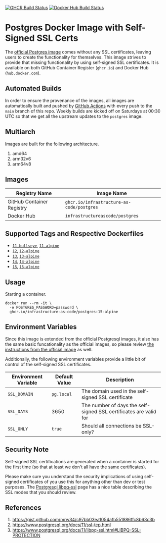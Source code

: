 [![GHCR Build Status](https://github.com/infrastructure-as-code/docker-postgres/actions/workflows/ghcr.yml/badge.svg?branch=main)](https://github.com/infrastructure-as-code/docker-postgres/actions/workflows/ghcr.yml)
[![Docker Hub Build Status](https://github.com/infrastructure-as-code/docker-postgres/actions/workflows/dockerhub.yml/badge.svg?branch=main)](https://github.com/infrastructure-as-code/docker-postgres/actions/workflows/dockerhub.yml)


# Postgres Docker Image with Self-Signed SSL Certs

The [official Postgres image](https://hub.docker.com/_/postgres) comes without any SSL certificates, leaving users to create the functionality for themselves.  This image strives to provide that missing functionality by using self-signed SSL certificates.  It is available on both GitHub Container Register (`ghcr.io`) and Docker Hub (`hub.docker.com`).

## Automated Builds

In order to ensure the provenance of the images, all images are automatically built and pushed by [GitHub Actions](https://github.com/features/actions) with every push to the `main` branch of this repo.  Weekly builds are kicked off on Saturdays at 00:30 UTC so that we get all the upstream updates to the `postgres` image.

## Multiarch

Images are built for the following architecture.

1. amd64
1. arm32v6
1. arm64v8

## Images

| Registry Name | Image Name |
|---------------|------------|
| GitHub Container Registry | `ghcr.io/infrastructure-as-code/postgres` |
| Docker Hub | `infrastructureascode/postgres` |

## Supported Tags and Respective Dockerfiles

* [`11-bullseye`](https://github.com/infrastructure-as-code/docker-postgres/blob/main/debian.Dockerfile), [`11-alpine`](https://github.com/infrastructure-as-code/docker-postgres/blob/main/alpine.Dockerfile)
* [`12`](https://github.com/infrastructure-as-code/docker-postgres/blob/main/debian.Dockerfile), [`12-alpine`](https://github.com/infrastructure-as-code/docker-postgres/blob/main/alpine.Dockerfile)
* [`13`](https://github.com/infrastructure-as-code/docker-postgres/blob/main/debian.Dockerfile), [`13-alpine`](https://github.com/infrastructure-as-code/docker-postgres/blob/main/alpine.Dockerfile)
* [`14`](https://github.com/infrastructure-as-code/docker-postgres/blob/main/debian.Dockerfile), [`14-alpine`](https://github.com/infrastructure-as-code/docker-postgres/blob/main/alpine.Dockerfile)
* [`15`](https://github.com/infrastructure-as-code/docker-postgres/blob/main/debian.Dockerfile), [`15-alpine`](https://github.com/infrastructure-as-code/docker-postgres/blob/main/alpine.Dockerfile)


## Usage

Starting a container.

```
docker run --rm -it \
  -e POSTGRES_PASSWORD=password \
  ghcr.io/infrastructure-as-code/postgres:15-alpine
```

## Environment Variables

Since this image is extended from the official Postgresql images, it also has the same basic funcationality as the official images, so please review [the instructions from the official image](https://github.com/docker-library/docs/blob/master/postgres/README.md) as well.

Additionally, the following environment variables provide a little bit of control of the self-signed SSL certificates.

| Environment Variable | Default Value | Description |
|----------------------|---------------|-------------|
| `SSL_DOMAIN`         | `pg.local`    | The domain used in the self-signed SSL certificate |
| `SSL_DAYS`           | 3650          | The number of days the self-signed SSL certificates are valid for |
| `SSL_ONLY`           | `true`        | Should all connections be SSL-only? |


## Security Note

Self-signed SSL certifications are generated when a container is started for the first time (so that at least we don't all have the same certificates).


Please make sure you understand the security implications of using self-signed certificates of you use this for anything other than dev or test purposes.  The [Postgresql libpq-ssl](https://www.postgresql.org/docs/11/libpq-ssl.html#LIBPQ-SSL-PROTECTION) page has a nice table describing the SSL modes that you should review.


## References

1. https://gist.github.com/mrw34/c97bb03ea1054afb551886ffc8b63c3b
1. https://www.postgresql.org/docs/11/ssl-tcp.html
1. https://www.postgresql.org/docs/11/libpq-ssl.html#LIBPQ-SSL-PROTECTION

